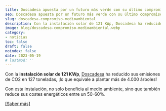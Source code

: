 ```yaml
---
title: Doscadesa apuesta por un futuro más verde con su último compromiso medioambiental
seo: Doscadesa apuesta por un futuro más verde con su último compromiso medioambiental - Ingeniería Solvent
slug: doscadesa-compromiso-medioambiental
description: Con la instalación solar de 121 KWp, Doscadesa ha reducido sus emisiones de CO2 en 127 toneladas, ¡lo que equivale a plantar más de 4.000 árboles!
image: blog/doscadesa-compromiso-medioambiental.webp
category:
- noticias
toc: false
draft: false
noindex: false
date: 2023-05-19
# lastmod: ''
---
```

Con la **instalación solar de 121 KWp**, [Doscadesa](https://doscadesa.com/) ha reducido sus emisiones de CO2 en 127 toneladas, ¡lo que equivale a plantar más de 4.000 árboles!

Con esta instalación, no solo beneficia al medio ambiente, sino que también reduce sus costes energéticos entre un 50-60%.

[[Saber más]](https://murciaeconomia.com/art/91591/doscadesa-apuesta-por-un-futuro-mas-verde-con-su-ultimo-compromiso-medioambiental)
